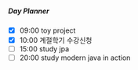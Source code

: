 ##### Day Planner
- [x]  09:00 toy project 
- [x]  10:00 계절학기 수강신청 
- [ ] 15:00 study jpa
- [ ] 20:00 study modern java in action

